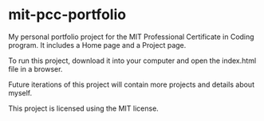 # mit-pcc-portfolio

My personal portfolio project for the MIT Professional Certificate in Coding program. It includes a Home page and a Project page.

To run this project, download it into your computer and open the index.html file in a browser.

Future iterations of this project will contain more projects and details about myself.

This project is licensed using the MIT license.
